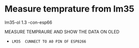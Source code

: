 # Measure temprature from lm35
lm35-ol 1.3 -con-esp66

MEASURE TEMPRAURE AND SHOW THE DATA ON OLED

-     LM35  CUNNECT TO A0 PIN OF ESP8266
